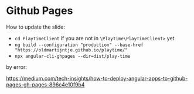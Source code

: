 # Github Pages 

How to update the slide:
- `cd PlayTimeClient` if you are not in `\PlayTime\PlayTimeClient>` yet
- `ng build --configuration "production" --base-href "https://oldmartijntje.github.io/playtime/"`
- `npx angular-cli-ghpages --dir=dist/play-time`

by error:

https://medium.com/tech-insights/how-to-deploy-angular-apps-to-github-pages-gh-pages-896c4e10f9b4
